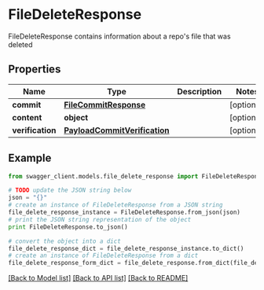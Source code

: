 # FileDeleteResponse

FileDeleteResponse contains information about a repo's file that was deleted

## Properties
Name | Type | Description | Notes
------------ | ------------- | ------------- | -------------
**commit** | [**FileCommitResponse**](FileCommitResponse.md) |  | [optional] 
**content** | **object** |  | [optional] 
**verification** | [**PayloadCommitVerification**](PayloadCommitVerification.md) |  | [optional] 

## Example

```python
from swagger_client.models.file_delete_response import FileDeleteResponse

# TODO update the JSON string below
json = "{}"
# create an instance of FileDeleteResponse from a JSON string
file_delete_response_instance = FileDeleteResponse.from_json(json)
# print the JSON string representation of the object
print FileDeleteResponse.to_json()

# convert the object into a dict
file_delete_response_dict = file_delete_response_instance.to_dict()
# create an instance of FileDeleteResponse from a dict
file_delete_response_form_dict = file_delete_response.from_dict(file_delete_response_dict)
```
[[Back to Model list]](../README.md#documentation-for-models) [[Back to API list]](../README.md#documentation-for-api-endpoints) [[Back to README]](../README.md)


